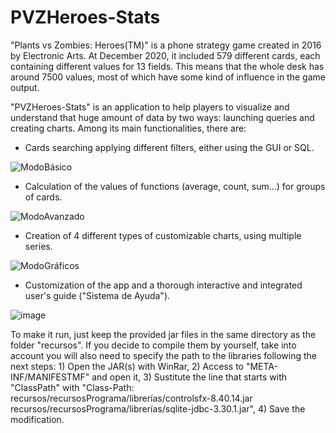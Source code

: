 # PVZHeroes-Stats
"Plants vs Zombies: Heroes(TM)" is a phone strategy game created in 2016 by Electronic Arts. At December 2020, it included 579 different cards, each containing different values for 13 fields. This means that the whole desk has around 7500 values, most of which have some kind of influence in the game output.

"PVZHeroes-Stats" is an application to help players to visualize and understand that huge amount of data by two ways: launching queries and creating charts. Among its main functionalities, there are:

- Cards searching applying different filters, either using the GUI or SQL.

![ModoBásico](https://user-images.githubusercontent.com/40747197/101830325-a2c3a100-3b34-11eb-925b-31c4e8a5be0d.JPG)

- Calculation of the values of functions (average, count, sum...) for groups of cards.

![ModoAvanzado](https://user-images.githubusercontent.com/40747197/101830461-d272a900-3b34-11eb-887c-d9510cb2dc1b.JPG)

- Creation of 4 different types of customizable charts, using multiple series.

![ModoGráficos](https://user-images.githubusercontent.com/40747197/101830400-bd961580-3b34-11eb-87e5-c39f134dab29.JPG)

- Customization of the app and a thorough interactive and integrated user's guide ("Sistema de Ayuda").

![image](https://user-images.githubusercontent.com/40747197/101831254-f71b5080-3b35-11eb-91e5-6e8607336498.png)

To make it run, just keep the provided jar files in the same directory as the folder "recursos". If you decide to compile them by yourself, take into account you will also need to specify the path to the libraries following the next steps: 1) Open the JAR(s) with WinRar, 2) Access to "META-INF/MANIFESTMF" and open it, 3) Sustitute the line that starts with  "ClassPath" with "Class-Path: recursos/recursosPrograma/librerías/controlsfx-8.40.14.jar recursos/recursosPrograma/librerías/sqlite-jdbc-3.30.1.jar", 4) Save the modification.
